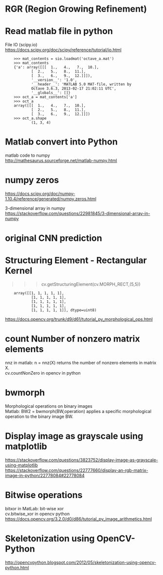 # RGR (Region Growing Refinement)   

# Read matlab file in python   
File IO (scipy.io)    
https://docs.scipy.org/doc/scipy/reference/tutorial/io.html    

        >>> mat_contents = sio.loadmat('octave_a.mat')
        >>> mat_contents
        {'a': array([[[  1.,   4.,   7.,  10.],
                [  2.,   5.,   8.,  11.],
                [  3.,   6.,   9.,  12.]]]),
                '__version__': '1.0',
                '__header__': 'MATLAB 5.0 MAT-file, written by
                Octave 3.6.3, 2013-02-17 21:02:11 UTC',
                '__globals__': []}
        >>> oct_a = mat_contents['a']
        >>> oct_a
        array([[[  1.,   4.,   7.,  10.],
                [  2.,   5.,   8.,  11.],
                [  3.,   6.,   9.,  12.]]])
        >>> oct_a.shape
                (1, 3, 4)



# Matlab convert into Python   
matlab code to numpy    
http://mathesaurus.sourceforge.net/matlab-numpy.html   

# numpy zeros
https://docs.scipy.org/doc/numpy-1.10.4/reference/generated/numpy.zeros.html  

3-dimensional array in numpy    
https://stackoverflow.com/questions/22981845/3-dimensional-array-in-numpy   

# original CNN prediction    


# Structuring Element - Rectangular Kernel        
>>> cv.getStructuringElement(cv.MORPH_RECT,(5,5))     

        array([[1, 1, 1, 1, 1],
                [1, 1, 1, 1, 1],
                [1, 1, 1, 1, 1],
                [1, 1, 1, 1, 1],
                [1, 1, 1, 1, 1]], dtype=uint8)

https://docs.opencv.org/trunk/d9/d61/tutorial_py_morphological_ops.html    

# count Number of nonzero matrix elements    
nnz in matlab: n = nnz(X) returns the number of nonzero elements in matrix X.   
cv.countNonZero in opencv in python   

# bwmorph   
Morphological operations on binary images   
Matlab: BW2 = bwmorph(BW,operation) applies a specific morphological operation to the binary image BW.      

# Display image as grayscale using matplotlib   
https://stackoverflow.com/questions/3823752/display-image-as-grayscale-using-matplotlib   
https://stackoverflow.com/questions/22777660/display-an-rgb-matrix-image-in-python/22778084#22778084   

# Bitwise operations   
bitxor in MatLab: bit-wise xor   
cv.bitwise_xor in opencv python    
https://docs.opencv.org/3.2.0/d0/d86/tutorial_py_image_arithmetics.html      

# Skeletonization using OpenCV-Python    
http://opencvpython.blogspot.com/2012/05/skeletonization-using-opencv-python.html   


















 
